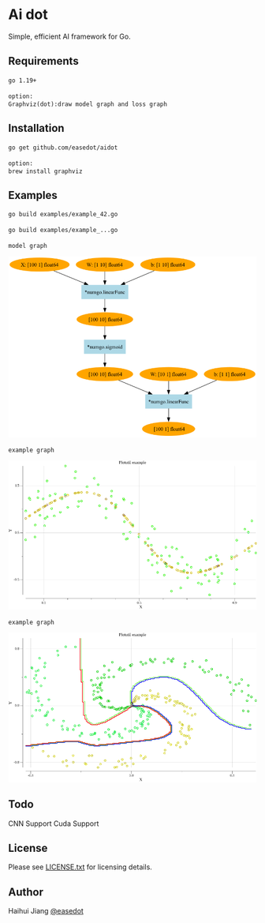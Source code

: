 Ai dot
==============
Simple, efficient AI framework for Go.

Requirements
-----------------
    go 1.19+
    
    option:
    Graphviz(dot):draw model graph and loss graph

Installation
-----------------
    
    go get github.com/easedot/aidot
    
    option:
    brew install graphviz

Examples
-----------------

    go build examples/example_42.go

    go build examples/example_...go

    model graph
![Web UI](https://github.com/easedot/aidot/blob/master/assets/model.png)

    example graph
![Web UI](https://github.com/easedot/aidot/blob/master/assets/points.png)

    example graph
![Web UI](https://github.com/easedot/aidot/blob/master/assets/points_spiral.png)

Todo
---------------
CNN Support
Cuda Support

License
-----------------

Please see [LICENSE.txt](https://github.com/easedot/aidot/blob/master/LICENSE) for licensing details.

Author
-----------------

Haihui Jiang [@easedot](https://twitter.com/easedot)